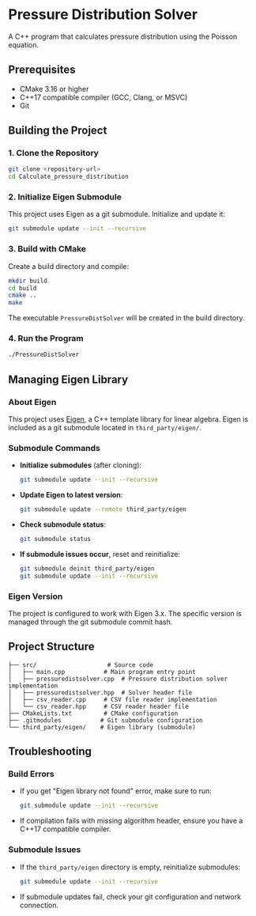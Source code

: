 # Pressure Distribution Solver

A C++ program that calculates pressure distribution using the Poisson equation.

## Prerequisites

- CMake 3.16 or higher
- C++17 compatible compiler (GCC, Clang, or MSVC)
- Git

## Building the Project

### 1. Clone the Repository

```bash
git clone <repository-url>
cd Calculate_pressure_distribution
```

### 2. Initialize Eigen Submodule

This project uses Eigen as a git submodule. Initialize and update it:

```bash
git submodule update --init --recursive
```

### 3. Build with CMake

Create a build directory and compile:

```bash
mkdir build
cd build
cmake ..
make
```

The executable `PressureDistSolver` will be created in the build directory.

### 4. Run the Program

```bash
./PressureDistSolver
```

## Managing Eigen Library

### About Eigen

This project uses [Eigen](https://eigen.tuxfamily.org/), a C++ template library for linear algebra. Eigen is included as a git submodule located in `third_party/eigen/`.

### Submodule Commands

- **Initialize submodules** (after cloning):
  ```bash
  git submodule update --init --recursive
  ```

- **Update Eigen to latest version**:
  ```bash
  git submodule update --remote third_party/eigen
  ```

- **Check submodule status**:
  ```bash
  git submodule status
  ```

- **If submodule issues occur**, reset and reinitialize:
  ```bash
  git submodule deinit third_party/eigen
  git submodule update --init --recursive
  ```

### Eigen Version

The project is configured to work with Eigen 3.x. The specific version is managed through the git submodule commit hash.

## Project Structure

```
├── src/                    # Source code
│   ├── main.cpp           # Main program entry point
│   ├── pressuredistsolver.cpp  # Pressure distribution solver implementation
│   ├── pressuredistsolver.hpp  # Solver header file
│   ├── csv_reader.cpp     # CSV file reader implementation
│   └── csv_reader.hpp     # CSV reader header file
├── CMakeLists.txt         # CMake configuration
├── .gitmodules           # Git submodule configuration
└── third_party/eigen/    # Eigen library (submodule)
```

## Troubleshooting

### Build Errors

- If you get "Eigen library not found" error, make sure to run:
  ```bash
  git submodule update --init --recursive
  ```

- If compilation fails with missing algorithm header, ensure you have a C++17 compatible compiler.

### Submodule Issues

- If the `third_party/eigen` directory is empty, reinitialize submodules:
  ```bash
  git submodule update --init --recursive
  ```

- If submodule updates fail, check your git configuration and network connection.